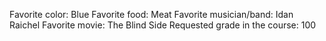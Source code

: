 Favorite color: Blue 
Favorite food: Meat
Favorite musician/band: Idan Raichel 
Favorite movie: The Blind Side
Requested grade in the course: 100 
